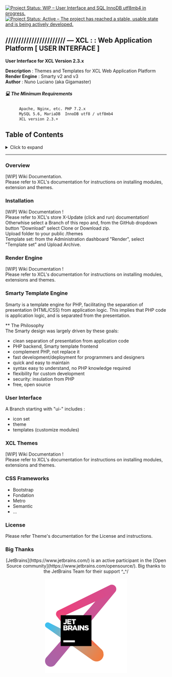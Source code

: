 
[![Project Status: WIP – User Interface and SQL InnoDB utf8mb4 in progress.](https://www.repostatus.org/badges/latest/wip.svg)](https://github.com/xoopscube/xcl) [![Project Status: Active – The project has reached a stable, usable state and is being actively developed.](https://www.repostatus.org/badges/2.0.0/active.svg)](https://github.com/xoopscube/xcl) 



## /////////////////////// — XCL : : Web Application Platform [ USER INTERFACE ]

**User Interface for XCL Version 2.3.x**    

**Description**    : Themes and Templates for XCL Web Application Platform  
**Render Engine**  : Smarty v2 and v3   
**Author**         : Nuno Luciano (aka Gigamaster)  


##### :computer: The Minimum Requirements



          Apache, Nginx, etc. PHP 7.2.x
          MySQL 5.6, MariaDB  InnoDB utf8 / utf8mb4 
          XCL version 2.3.+




## Table of Contents



<details><summary>Click to expand</summary>


- [Overview](#overview)
- [Render Engine](#render-engine)
- [Smarty Template Engine](#smarty-template-engine)
- [User Interface](#user-interface)
- [XCL Themes](#xcl-themes)
- [CSS Frameworks](#css-frameworks)
- [License](#license)
- [Big Thanks](#big-thanks)


</details>


-----

### Overview

[WIP] Wiki Documentation.  
Please refer to XCL's documentation for instructions on installing modules, extension and themes.  

### Installation  

[WIP] Wiki Documentation !  
Please refer to XCL's store X-Update (click and run) documentation!  
Otherwhise select a Branch of this repo and, from the GitHub dropdown button "Download" select Clone or Download zip.  
Upload folder <theme name> to your public /themes  
Template set: from the Administration dashboard "Render", select "Template set" and Upload Archive. 


### Render Engine

[WIP] Wiki Documentation !  
Please refer to XCL's documentation for instructions on installing modules, extensions and themes.

### Smarty Template Engine

Smarty is a template engine for PHP, facilitating the separation of presentation (HTML/CSS) from application logic. This implies that PHP code is application logic, and is separated from the presentation.

** The Philosophy  
The Smarty design was largely driven by these goals:

- clean separation of presentation from application code
- PHP backend, Smarty template frontend
- complement PHP, not replace it
- fast development/deployment for programmers and designers
- quick and easy to maintain
- syntax easy to understand, no PHP knowledge required
- flexibility for custom development
- security: insulation from PHP
- free, open source  
  
### User Interface  

A Branch starting with "ui-" includes :  

- icon set
- theme
- templates (customize modules)


### XCL Themes

[WIP] Wiki Documentation !  
Please refer to XCL's documentation for instructions on installing modules, extensions and themes.

### CSS Frameworks

+ Bootstrap
+ Fondation
+ Metro
+ Semantic
+ ...

### License

Please refer Theme's documentation for the License and instructions.

### Big Thanks

<p align="center">[JetBrains](https://www.jetbrains.com/) is an active participant in the [Open Source community](https://www.jetbrains.com/opensource/).
Big thanks to the JetBrains Team for their support ^_^/ </p>

<p align=center><img src="https://raw.githubusercontent.com/xoopscube/artwork-social-media/master/logo/jetbrains-logo-variant-3-256.png" alt="Big thanks to the JetBrains Team for supporting XOOPSCube Project" title="Big thanks to the JetBrains Team" /></p>

